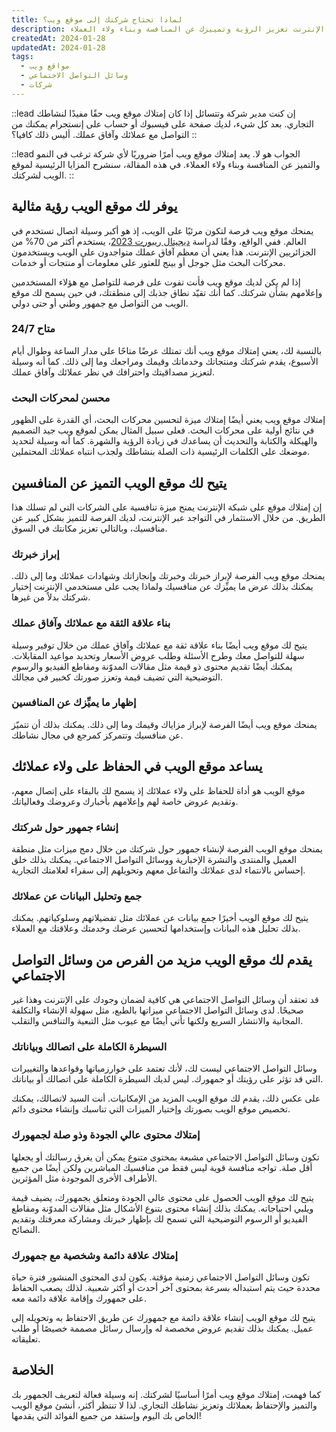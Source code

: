 ```yaml
---
title: لماذا تحتاج شركتك إلى موقع ويب؟
description: اكتشف لماذا تحتاج شركتك إلى موقع ويب. تعلم كيف يمكن لوجودك عبر الإنترنت تعزيز الرؤية وتمييزك عن المنافسة وبناء ولاء العملاء.
createdAt: 2024-01-28
updatedAt: 2024-01-28
tags:
  - مواقع ويب
  - وسائل التواصل الاجتماعي
  - شركات
---
```


::lead
إن كنت مدير شركة وتتسائل إذا كان إمتلاك موقع ويب حقًا مفيدًا لنشاطك التجاري. بعد كل شيء، لديك صفحة على فيسبوك أو حساب على إنستجرام يمكنك من التواصل مع عملائك وآفاق عملك. أليس ذلك كافيا؟
::

::lead
الجواب هو لا. يعد إمتلاك موقع ويب أمرًا ضروريًا لأي شركة ترغب في النمو والتميز عن المنافسة وبناء ولاء العملاء. في هذه المقالة، سنشرح المزايا الرئيسية لموقع الويب لشركتك.
::

## يوفر لك موقع الويب رؤية مثالية

يمنحك موقع ويب فرصة لتكون مرئيًا على الويب، إذ هو أكبر وسيلة اتصال تستخدم في العالم. ففي الواقع، وفقًا لدراسة [ديجيتال ريبورت 2023](https://datareportal.com/reports/digital-2023-algeria)، يستخدم أكثر من 70% من الجزائريين الإنترنت. هذا يعني أن معظم آفاق عملك متواجدون على الويب ويستخدمون محركات البحث مثل جوجل أو بينج للعثور على معلومات أو منتجات أو خدمات.

إذا لم يكن لديك موقع ويب فأنت تفوت على فرصة للتواصل مع هؤلاء المستخدمين وإعلامهم بشأن شركتك. كما أنك تقيّد نطاق جذبك إلى منطقتك، في حين يسمح لك موقع الويب من التواصل مع جمهور وطني أو حتى دولي.

### متاح 24/7

بالنسبة لك، يعني إمتلاك موقع ويب أنك تمتلك عرضًا متاحًا على مدار الساعة وطوال أيام الأسبوع، يقدم شركتك ومنتجاتك وخدماتك وقيمك ومراجعك وما إلى ذلك. كما أنه وسيلة لتعزيز مصداقيتك واحترافك في نظر عملائك وآفاق عملك.

### محسن لمحركات البحث

إمتلاك موقع ويب يعني أيضًا إمتلاك ميزة لتحسين محركات البحث، أي القدرة على الظهور في نتائج أولية على محركات البحث. فعلى سبيل المثال يمكن لموقع ويب جيد التصميم والهيكلة والكتابة والتحديث أن يساعدك في زيادة الرؤية والشهرة. كما أنه وسيلة لتحديد موضعك على الكلمات الرئيسية ذات الصلة بنشاطك ولجذب انتباه عملائك المحتملين.

## يتيح لك موقع الويب التميز عن المنافسين

إن إمتلاك موقع على شبكة الإنترنت يمنح ميزة تنافسية على الشركات التي لم تسلك هذا الطريق. من خلال الاستثمار في التواجد عبر الإنترنت، لديك الفرصة للتميز بشكل كبير عن منافسيك، وبالتالي تعزيز مكانتك في السوق.

### إبراز خبرتك

يمنحك موقع ويب الفرصة لإبراز خبرتك وخبرتك وإنجازاتك وشهادات عملائك وما إلى ذلك. يمكنك بذلك عرض ما يميِّزك عن منافسيك ولماذا يجب على مستخدمي الإنترنت إختيار شركتك بدلاً من غيرها.

### بناء علاقة الثقة مع عملائك وآفاق عملك

يتيح لك موقع ويب أيضًا بناء علاقة ثقة مع عملائك وآفاق عملك من خلال توفير وسيلة سهلة للتواصل معك وطرح الأسئلة وطلب عروض الأسعار وتحديد مواعيد المقابلات. يمكنك أيضًا تقديم محتوى ذو قيمة مثل مقالات المدوّنة ومقاطع الفيديو والرسوم التوضيحية التي تضيف قيمة وتعزز صورتك كخبير في مجالك.

### إظهار ما يميِّزك عن المنافسين

يمنحك موقع ويب أيضًا الفرصة لإبراز مزاياك وقيمك وما إلى ذلك. يمكنك بذلك أن تتميّز عن منافسيك وتتمركز كمرجع في مجال نشاطك.

## يساعد موقع الويب في الحفاظ على ولاء عملائك

موقع الويب هو أداة للحفاظ على ولاء عملائك إذ يسمح لك بالبقاء على إتصال معهم، وتقديم عروض خاصة لهم وإعلامهم بأخبارك وعروضك وفعالياتك.

### إنشاء جمهور حول شركتك

يمنحك موقع الويب الفرصة لإنشاء جمهور حول شركتك من خلال دمج ميزات مثل منطقة العميل والمنتدى والنشرة الإخبارية ووسائل التواصل الاجتماعي. يمكنك بذلك خلق إحساس بالانتماء لدى عملائك والتفاعل معهم وتحويلهم إلى سفراء لعلامتك التجارية.

### جمع وتحليل البيانات عن عملائك

يتيح لك موقع الويب أخيرًا جمع بيانات عن عملائك مثل تفضيلاتهم وسلوكياتهم. يمكنك بذلك تحليل هذه البيانات وإستخدامها لتحسين عرضك وخدمتك وعلاقتك مع العملاء.

## يقدم لك موقع الويب مزيد من الفرص من وسائل التواصل الاجتماعي

قد تعتقد أن وسائل التواصل الاجتماعي هي كافية لضمان وجودك على الإنترنت وهذا غير صحيحًا. لدى وسائل التواصل الاجتماعي ميزاتها بالطبع، مثل سهولة الإنشاء والتكلفة المجانية والانتشار السريع ولكنها تأتي أيضًا مع عيوب مثل التبعية والتنافس والتقلب.

### السيطرة الكاملة على اتصالك وبياناتك

وسائل التواصل الاجتماعي ليست لك، لأنك تعتمد على خوارزمياتها وقواعدها والتغييرات التي قد تؤثر على رؤيتك أو جمهورك. ليس لديك السيطرة الكاملة على اتصالك أو بياناتك.

على عكس ذلك، يقدم لك موقع الويب المزيد من الإمكانيات. أنت السيد لاتصالك، يمكنك تخصيص موقع الويب بصورتك وإختيار الميزات التي تناسبك وإنشاء محتوى دائم.

### إمتلاك محتوى عالي الجودة وذو صلة لجمهورك

تكون وسائل التواصل الاجتماعي مشبعة بمحتوى متنوع يمكن أن يغرق رسالتك أو يجعلها أقل صلة. تواجه منافسة قوية ليس فقط من منافسيك المباشرين ولكن أيضًا من جميع الأطراف الأخرى الموجودة مثل المؤثرين.

يتيح لك موقع الويب الحصول على محتوى عالي الجودة ومتعلق بجمهورك، يضيف قيمة ويلبي احتياجاته. يمكنك بذلك إنشاء محتوى بتنوع الأشكال مثل مقالات المدوّنة ومقاطع الفيديو أو الرسوم التوضيحية التي تسمح لك بإظهار خبرتك ومشاركة معرفتك وتقديم النصائح.

### إمتلاك علاقة دائمة وشخصية مع جمهورك

تكون وسائل التواصل الاجتماعي زمنية مؤقتة. يكون لدى المحتوى المنشور فترة حياة محددة حيث يتم استبداله بسرعة بمحتوى آخر أحدث أو أكثر شعبية. لذلك يصعب الحفاظ على جمهورك وإقامة علاقة دائمة معه.

يتيح لك موقع الويب إنشاء علاقة دائمة مع جمهورك عن طريق الاحتفاظ به وتحويله إلى عميل. يمكنك بذلك تقديم عروض مخصصة له وإرسال رسائل مصممة خصيصًا أو طلب تعليقاته.

## الخلاصة

كما فهمت، إمتلاك موقع ويب أمرًا أساسيًا لشركتك. إنه وسيلة فعالة لتعريف الجمهور بك والتميز والإحتفاظ بعملائك وتعزيز نشاطك التجاري. لذا لا تنتظر أكثر، أنشئ موقع الويب الخاص بك اليوم وإستفد من جميع الفوائد التي يقدمها!
